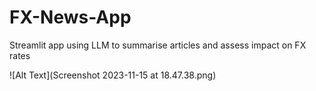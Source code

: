 # FX-News-App
Streamlit app using LLM to summarise articles and assess impact on FX rates

![Alt Text](Screenshot 2023-11-15 at 18.47.38.png)
